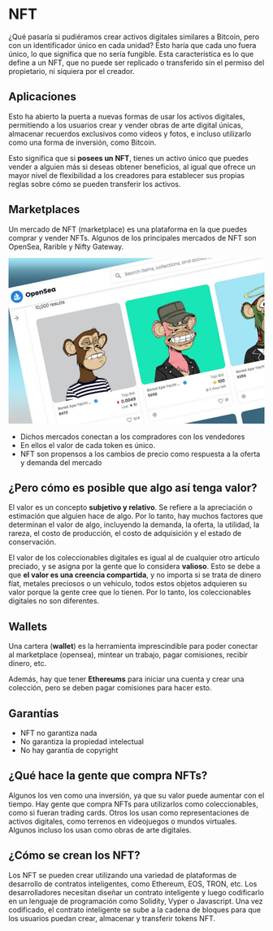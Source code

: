 # NFT

¿Qué pasaría si pudiéramos crear activos digitales similares a Bitcoin, pero con un identificador único en cada unidad? Esto haría que cada uno fuera único, lo que significa que no sería fungible. Esta característica es lo que define a un NFT, que no puede ser replicado o transferido sin el permiso del propietario, ni siquiera por el creador.

## Aplicaciones

Esto ha abierto la puerta a nuevas formas de usar los activos digitales, permitiendo a los usuarios crear y vender obras de arte digital únicas, almacenar recuerdos exclusivos como videos y fotos, e incluso utilizarlo como una forma de inversión, como Bitcoin.

Esto significa que si **posees un NFT**, tienes un activo único que puedes vender a alguien más si deseas obtener beneficios, al igual que ofrece un  mayor nivel de flexibilidad a los creadores para establecer sus propias reglas sobre cómo se pueden transferir los activos.

## Marketplaces

Un mercado de NFT (marketplace) es una plataforma en la que puedes comprar y vender NFTs. Algunos de los principales mercados de NFT son OpenSea, Rarible y Nifty Gateway.

![](img/2022-12-15-18-15-29.png)

- Dichos mercados conectan a los compradores con los vendedores
- En ellos el valor de cada token es único.
- NFT son propensos a los cambios de precio como respuesta a la oferta y demanda del mercado

## ¿Pero cómo es posible que algo así tenga valor?

 El valor es un concepto **subjetivo y relativo**. Se refiere a la apreciación o estimación que alguien hace de algo. Por lo tanto, hay muchos factores que determinan el valor de algo, incluyendo la demanda, la oferta, la utilidad, la rareza, el costo de producción, el costo de adquisición y el estado de conservación.

El valor de los coleccionables digitales es igual al de cualquier otro artículo preciado, y se asigna por la gente que lo considera **valioso**. Esto se debe a que **el valor es una creencia compartida**, y no importa si se trata de dinero fíat, metales preciosos o un vehículo, todos estos objetos adquieren su valor porque la gente cree que lo tienen. Por lo tanto, los coleccionables digitales no son diferentes.

## Wallets

Una cartera (**wallet**) es la herramienta imprescindible para poder conectar al marketplace (opensea), mintear un trabajo, pagar comisiones, recibir dinero, etc.

Además, hay que tener **Ethereums** para iniciar una cuenta y crear una colección, pero se deben pagar comisiones para hacer esto.

## Garantías

- NFT no garantiza nada
- No garantiza la propiedad intelectual
- No hay garantía de copyright

## ¿Qué hace la gente que compra NFTs?

Algunos los ven como una inversión, ya que su valor puede aumentar con el tiempo. Hay gente que compra NFTs para utilizarlos como coleccionables, como si fueran trading cards. Otros los usan como representaciones de activos digitales, como terrenos en videojuegos o mundos virtuales. Algunos incluso los usan como obras de arte digitales.

## ¿Cómo se crean los NFT?

 Los NFT se pueden crear utilizando una variedad de plataformas de desarrollo de contratos inteligentes, como Ethereum, EOS, TRON, etc. Los desarrolladores necesitan diseñar un contrato inteligente y luego codificarlo en un lenguaje de programación como Solidity, Vyper o Javascript. Una vez codificado, el contrato inteligente se sube a la cadena de bloques para que los usuarios puedan crear, almacenar y transferir tokens NFT.